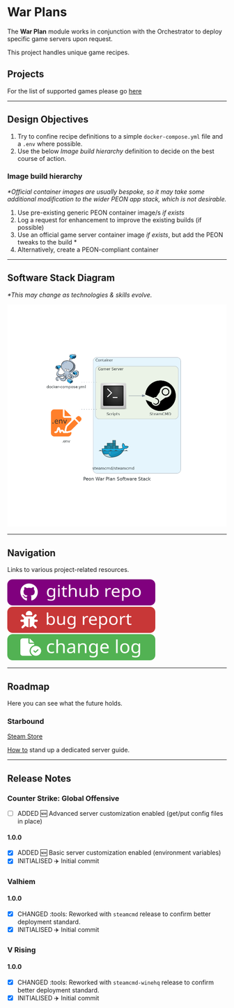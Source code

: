 # War Plans

The **War Plan** module works in conjunction with the Orchestrator to deploy specific game servers upon request.

This project handles unique game recipes.

## Projects

For the list of supported games please go [here](../games.md)

---

## Design Objectives

1. Try to confine recipe definitions to a simple `docker-compose.yml` file and a `.env` where possible.
2. Use the below *Image build hierarchy* definition to decide on the best course of action.

### Image build hierarchy

*\*Official container images are usually bespoke, so it may take some additional modification to the wider PEON app stack, which is not desirable.*

1. Use pre-existing generic PEON container image/s *if exists*
2. Log a request for enhancement to improve the existing builds (if possible)
3. Use an official game server container image *if exists*, but add the PEON tweaks to the build \*
4. Alternatively, create a PEON-compliant container

---

## Software Stack Diagram

*\*This may change as technologies & skills evolve.*

![Software Stack](../images/diagrams/diagram_warplans.png)

---

## Navigation

Links to various project-related resources.

[![github](../images/buttons/button_github.svg)](https://github.com/the-peon-project/peon-warplans)
[![github](../images/buttons/button_bug.svg)](https://github.com/the-peon-project/peon-warplans/issues/new/choose)
[![github](../images/buttons/button_changelog.svg)](../development/03_warplans.md#release-notes)

---

## Roadmap

Here you can see what the future holds.

### Starbound

[Steam Store](https://store.steampowered.com/app/211820/Starbound/)

[How to](https://starbounder.org/Guide:Setting_Up_Multiplayer) stand up a dedicated server guide.

---

## Release Notes

### Counter Strike:  Global Offensive

- [ ] ADDED :new: Advanced server customization enabled (get/put config files in place)

#### 1.0.0

- [x] ADDED :new: Basic server customization enabled (environment variables)
- [x] INITIALISED :airplane: Initial commit

### Valhiem

#### 1.0.0

- [x] CHANGED :tools: Reworked with `steamcmd` release to confirm better deployment standard.
- [x] INITIALISED :airplane: Initial commit

### V Rising

#### 1.0.0

- [x] CHANGED :tools: Reworked with `steamcmd-winehq` release to confirm better deployment standard.
- [x] INITIALISED :airplane: Initial commit
